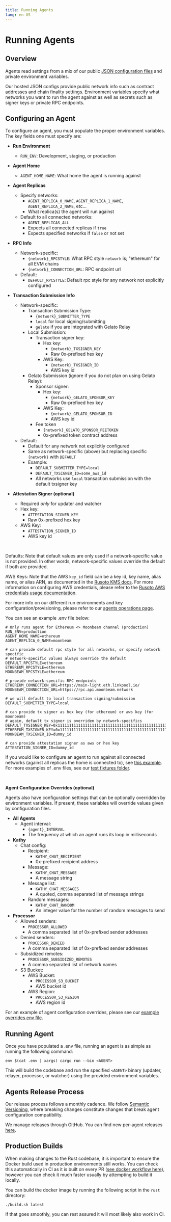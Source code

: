 ```yaml
---
title: Running Agents
lang: en-US
---
```


# Running Agents

## Overview

Agents read settings from a mix of our public [JSON configuration files](https://github.com/nomad-xyz/rust/tree/main/configuration/configs) and private environment variables.

Our hosted JSON configs provide public network info such as contract addresses and chain finality settings. Environment variables specify what networks you want to run the agent against as well as secrets such as signer keys or private RPC endpoints.

## Configuring an Agent

To configure an agent, you must populate the proper environment variables. The key fields one must specify are:

- **Run Environment**
  - `RUN_ENV`: Development, staging, or production
- **Agent Home**
  - `AGENT_HOME_NAME`: What home the agent is running against
- **Agent Replicas**

  - Specify networks:
    - `AGENT_REPLICA_0_NAME`, `AGENT_REPLICA_1_NAME`, `AGENT_REPLICA_2_NAME`, etc...
    - What replica(s) the agent will run against
  - Default to all connected networks:
    - `AGENT_REPLICAS_ALL`
    - Expects all connected replicas if `true`
    - Expects specified networks if `false` or not set

- **RPC Info**
  - Network-specific:
    - `{network}_RPCSTYLE`: What RPC style `network` is; "ethereum" for all EVM chains
    - `{network}_CONNECTION_URL`: RPC endpoint url
  - Default:
    - `DEFAULT_RPCSTYLE`: Default rpc style for any network not explicitly configured
- **Transaction Submission Info**
  - Network-specific:
    - Transaction Submission Type:
      - `{network}_SUBMITTER_TYPE`
      - `local` for local signing/submitting
      - `gelato` if you are integrated with Gelato Relay
    - Local Submission:
      - Transaction signer key:
        - Hex key:
          - `{network}_TXSIGNER_KEY`
          - Raw 0x-prefixed hex key
        - AWS Key:
          - `{network}_TXSIGNER_ID`
          - AWS key id
    - Gelato Submission (ignore if you do not plan on using Gelato Relay):
      - Sponsor signer:
        - Hex key:
          - `{network}_GELATO_SPONSOR_KEY`
          - Raw 0x-prefixed hex key
        - AWS Key:
          - `{network}_GELATO_SPONSOR_ID`
          - AWS key id
      - Fee token
        - `{network}_GELATO_SPONSOR_FEETOKEN`
        - 0x-prefixed token contract address
  - Default:
    - Default for any network not explicitly configured
    - Same as network-specific (above) but replacing specific `{network}` with `DEFAULT`
    - Example:
      - `DEFAULT_SUBMITTER_TYPE=local`
      - `DEFAULT_TXSIGNER_ID=some_aws_id`
      - All networks use `local` transaction submission with the default txsigner key
- **Attestation Signer (optional)**
  - Required _only_ for updater and watcher
  - Hex key:
    - `ATTESTATION_SIGNER_KEY`
    - Raw 0x-prefixed hex key
  - AWS Key:
    - `ATTESTATION_SIGNER_ID`
    - AWS key id

<br>

Defaults:
Note that default values are only used if a network-specific value is not provided. In other words, network-specific values override the default if both are provided.

AWS Keys:
Note that the AWS `key_id` field can be a key id, key name, alias name, or alias ARN, as documented in the [Rusoto KMS docs](https://docs.rs/rusoto_kms/latest/rusoto_kms/struct.GetPublicKeyRequest.html#structfield.key_id). For more information on configuring AWS credentials, please refer to the [Rusoto AWS credentials usage documentation](https://github.com/rusoto/rusoto/blob/master/AWS-CREDENTIALS.md#credentials).

For more info on our different run environments and key configuration/provisioning, please refer to our [agents operations page](./agent-operations.md).

You can see an example .env file below:

```
# Only runs agent for Ethereum <> Moonbeam channel (production)
RUN_ENV=production
AGENT_HOME_NAME=ethereum
AGENT_REPLICA_0_NAME=moonbeam

# can provide default rpc style for all networks, or specify network specific
# network-specific values always override the default
DEFAULT_RPCSTYLE=ethereum
ETHEREUM_RPCSTYLE=ethereum
MOONBEAM_RPCSTYLE=ethereum

# provide network-specific RPC endpoints
ETHEREUM_CONNECTION_URL=https://main-light.eth.linkpool.io/
MOONBEAM_CONNECTION_URL=https://rpc.api.moonbeam.network

# we will default to local transaction signing/submission
DEFAULT_SUBMITTER_TYPE=local

# can provide tx signer as hex key (for ethereum) or aws key (for moonbeam)
# again, default tx signer is overriden by network-specifics
DEFAULT_TXSIGNER_KEY=0x1111111111111111111111111111111111111111111111111111111111111111
ETHEREUM_TXSIGNER_KEY=0x1111111111111111111111111111111111111111111111111111111111111111
MOONBEAM_TXSIGNER_ID=dummy_id

# can provide attestation signer as aws or hex key
ATTESTATION_SIGNER_ID=dummy_id
```

If you would like to configure an agent to run against all connected networks (against all replicas the home is connected to), see [this example](https://github.com/nomad-xyz/rust/blob/main/fixtures/env.test). For more examples of .env files, see our [test fixtures folder](https://github.com/nomad-xyz/rust/tree/main/fixtures).

<br>

**Agent Configuration Overrides (optional)**

Agents also have configuration settings that can be optionally overridden by environment variables. If present, these variables will override values given by configuration files.

- **All Agents**
  - Agent interval:
    - `{agent}_INTERVAL`
    - The frequency at which an agent runs its loop in milliseconds
- **Kathy**
  - Chat config:
    - Recipient:
      - `KATHY_CHAT_RECIPIENT`
      - 0x-prefixed recipient address
    - Message:
      - `KATHY_CHAT_MESSAGE`
      - A message string
    - Message list:
      - `KATHY_CHAT_MESSAGES`
      - A quoted, comma separated list of message strings
    - Random messages:
      - `KATHY_CHAT_RANDOM`
      - An integer value for the number of random messages to send
- **Processor**
  - Allowed senders:
    - `PROCESSOR_ALLOWED`
    - A comma separated list of 0x-prefixed sender addresses
  - Denied senders:
    - `PROCESSOR_DENIED`
    - A comma separated list of 0x-prefixed sender addresses
  - Subsidized remotes:
    - `PROCESSOR_SUBSIDIZED_REMOTES`
    - A comma separated list of network names
  - S3 Bucket:
    - AWS Bucket:
      - `PROCESSOR_S3_BUCKET`
      - AWS bucket id
    - AWS Region:
      - `PROCESSOR_S3_REGION`
      - AWS region id

For an example of agent configuration overrides, please see our [example overrides env file](https://github.com/nomad-xyz/rust/blob/main/fixtures/env.test-agents).

## Running Agent

Once you have populated a .env file, running an agent is as simple as running the following command:

`env $(cat .env | xargs) cargo run --bin <AGENT>`

This will build the codebase and run the specified `<AGENT>` binary (updater, relayer, processor, or watcher) using the provided environment variables.

## Agents Release Process

Our release process follows a monthly cadence. We follow [Semantic Versioning](https://semver.org/), where breaking changes constitute changes that break agent configuration compatibility.

We manage releases through GitHub. You can find new per-agent releases [here](https://github.com/nomad-xyz/rust/releases).

## Production Builds

When making changes to the Rust codebase, it is important to ensure the Docker build used in production environments still works. You can check this automatically in CI as it is built on every PR ([see docker workflow here](https://github.com/nomad-xyz/rust/blob/main/.github/workflows/docker.yml)), however you can check it much faster usually by attempting to build it locally.

You can build the docker image by running the following script in the `rust` directory:

`./build.sh latest`

If that goes smoothly, you can rest assured it will most likely also work in CI.
